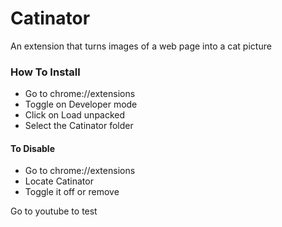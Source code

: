 # Catinator
An extension that turns images of a web page into a cat picture  
  
### How To Install  
  
  - Go to chrome://extensions
  - Toggle on Developer mode
  - Click on Load unpacked
  - Select the Catinator folder
  
#### To Disable  
  
  - Go to chrome://extensions
  - Locate Catinator
  - Toggle it off or remove
    
Go to youtube to test
